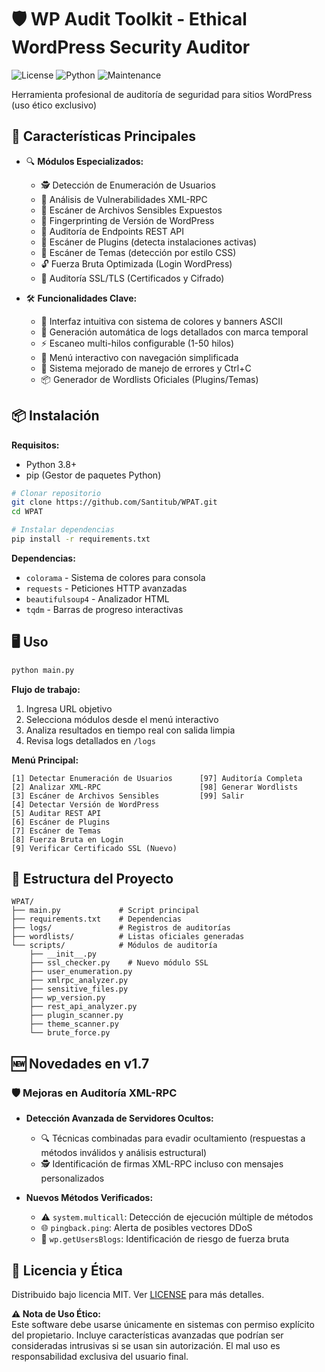 # 🛡️ WP Audit Toolkit - Ethical WordPress Security Auditor

![License](https://img.shields.io/badge/License-MIT-blue.svg)
![Python](https://img.shields.io/badge/Python-3.8%2B-green.svg)
![Maintenance](https://img.shields.io/badge/Maintained-Yes-brightgreen.svg)

Herramienta profesional de auditoría de seguridad para sitios WordPress (uso ético exclusivo)

## 🚀 Características Principales

- 🔍 **Módulos Especializados:**
  - 🕵️ Detección de Enumeración de Usuarios
  - 🛑 Análisis de Vulnerabilidades XML-RPC
  - 📂 Escáner de Archivos Sensibles Expuestos
  - 🔖 Fingerprinting de Versión de WordPress
  - 📡 Auditoría de Endpoints REST API
  - 🧩 Escáner de Plugins (detecta instalaciones activas)
  - 🎨 Escáner de Temas (detección por estilo CSS)
  - 🔓 Fuerza Bruta Optimizada (Login WordPress)
  - 🔐 Auditoría SSL/TLS (Certificados y Cifrado)
    
- 🛠 **Funcionalidades Clave:**
  - 🎨 Interfaz intuitiva con sistema de colores y banners ASCII
  - 📁 Generación automática de logs detallados con marca temporal
  - ⚡ Escaneo multi-hilos configurable (1-50 hilos)
  - 🔄 Menú interactivo con navegación simplificada
  - 🚨 Sistema mejorado de manejo de errores y Ctrl+C
  - 📦 Generador de Wordlists Oficiales (Plugins/Temas)

## 📦 Instalación

**Requisitos:**
- Python 3.8+
- pip (Gestor de paquetes Python)

```bash
# Clonar repositorio
git clone https://github.com/Santitub/WPAT.git
cd WPAT

# Instalar dependencias
pip install -r requirements.txt
```

**Dependencias:**
- `colorama` - Sistema de colores para consola
- `requests` - Peticiones HTTP avanzadas
- `beautifulsoup4` - Analizador HTML
- `tqdm` - Barras de progreso interactivas

## 🖥️ Uso

```bash
python main.py
```

**Flujo de trabajo:**
1. Ingresa URL objetivo
2. Selecciona módulos desde el menú interactivo
3. Analiza resultados en tiempo real con salida limpia
4. Revisa logs detallados en `/logs`

**Menú Principal:**
```
[1] Detectar Enumeración de Usuarios      [97] Auditoría Completa
[2] Analizar XML-RPC                      [98] Generar Wordlists
[3] Escáner de Archivos Sensibles         [99] Salir
[4] Detectar Versión de WordPress
[5] Auditar REST API
[6] Escáner de Plugins
[7] Escáner de Temas 
[8] Fuerza Bruta en Login
[9] Verificar Certificado SSL (Nuevo)
```

## 📂 Estructura del Proyecto

```
WPAT/
├── main.py             # Script principal
├── requirements.txt    # Dependencias
├── logs/               # Registros de auditorías
├── wordlists/          # Listas oficiales generadas
└── scripts/            # Módulos de auditoría
    ├── __init__.py
    ├── ssl_checker.py    # Nuevo módulo SSL
    ├── user_enumeration.py
    ├── xmlrpc_analyzer.py
    ├── sensitive_files.py
    ├── wp_version.py
    ├── rest_api_analyzer.py
    ├── plugin_scanner.py
    ├── theme_scanner.py
    └── brute_force.py
```

## 🆕 Novedades en v1.7

### 🛡️ Mejoras en Auditoría XML-RPC
- **Detección Avanzada de Servidores Ocultos:**
  - 🔍 Técnicas combinadas para evadir ocultamiento (respuestas a métodos inválidos y análisis estructural)
  - 🕵️ Identificación de firmas XML-RPC incluso con mensajes personalizados

- **Nuevos Métodos Verificados:**
  - ⚠️ `system.multicall`: Detección de ejecución múltiple de métodos
  - 🌐 `pingback.ping`: Alerta de posibles vectores DDoS
  - 🔑 `wp.getUsersBlogs`: Identificación de riesgo de fuerza bruta

## 📜 Licencia y Ética

Distribuido bajo licencia MIT. Ver [LICENSE](LICENSE) para más detalles.

**⚠️ Nota de Uso Ético:**  
Este software debe usarse únicamente en sistemas con permiso explícito del propietario. Incluye características avanzadas que podrían ser consideradas intrusivas si se usan sin autorización. El mal uso es responsabilidad exclusiva del usuario final.
